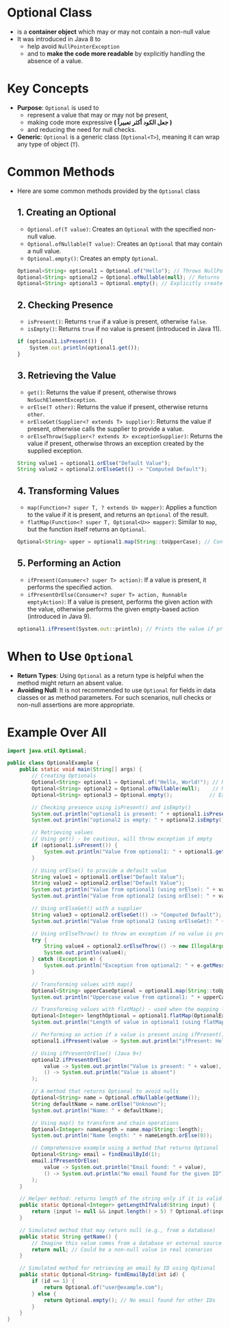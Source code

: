 # Optional Class

- is a **container object** which may or may not contain a non-null value
- It was introduced in Java 8 to
    - help avoid `NullPointerException`
    - and to **make the code more readable** by explicitly handling the absence of a value.

# Key Concepts

- **Purpose**: `Optional` is used to
    - represent a value that may or may not be present,
    - making code more expressive **( جعل الكود أكثر تعبيراً )**
    - and reducing the need for null checks.
- **Generic**: `Optional` is a generic class (`Optional<T>`), meaning it can wrap any type of object (`T`).

# Common Methods

- Here are some common methods provided by the `Optional` class
    
    ## 1. Creating an Optional
    
    - `Optional.of(T value)`: Creates an `Optional` with the specified non-null value.
    - `Optional.ofNullable(T value)`: Creates an `Optional` that may contain a null value.
    - `Optional.empty()`: Creates an empty `Optional`.
    
    ```jsx
    Optional<String> optional1 = Optional.of("Hello"); // Throws NullPointerException if null
    Optional<String> optional2 = Optional.ofNullable(null); // Returns an empty Optional
    Optional<String> optional3 = Optional.empty(); // Explicitly creates an empty Optional
    ```
    
    ## 2. Checking Presence
    
    - `isPresent()`: Returns `true` if a value is present, otherwise `false`.
    - `isEmpty()`: Returns `true` if no value is present (introduced in Java 11).
    
    ```jsx
    if (optional1.isPresent()) {
    	System.out.println(optional1.get());
    }
    ```
    
    ## 3. Retrieving the Value
    
    - `get()`: Returns the value if present, otherwise throws `NoSuchElementException`.
    - `orElse(T other)`: Returns the value if present, otherwise returns `other`.
    - `orElseGet(Supplier<? extends T> supplier)`: Returns the value if present, otherwise calls the supplier to provide a value.
    - `orElseThrow(Supplier<? extends X> exceptionSupplier)`: Returns the value if present, otherwise throws an exception created by the supplied exception.
    
    ```jsx
    String value1 = optional1.orElse("Default Value");
    String value2 = optional2.orElseGet(() -> "Computed Default");
    ```
    
    ## **4. Transforming Values**
    
    - `map(Function<? super T, ? extends U> mapper)`: Applies a function to the value if it is present, and returns an `Optional` of the result.
    - `flatMap(Function<? super T, Optional<U>> mapper)`: Similar to `map`, but the function itself returns an `Optional`.
    
    ```jsx
    Optional<String> upper = optional1.map(String::toUpperCase); // Converts value to upper case
    ```
    
    ## **5. Performing an Action**
    
    - `ifPresent(Consumer<? super T> action)`: If a value is present, it performs the specified action.
    - `ifPresentOrElse(Consumer<? super T> action, Runnable emptyAction)`: If a value is present, performs the given action with the value, otherwise performs the given empty-based action (introduced in Java 9).
    
    ```jsx
    optional1.ifPresent(System.out::println); // Prints the value if present
    ```
    

# When to Use `Optional`

- **Return Types**: Using `Optional` as a return type is helpful when the method might return an absent value.
- **Avoiding Null**: It is not recommended to use `Optional` for fields in data classes or as method parameters. For such scenarios, null checks or non-null assertions are more appropriate.

# Example Over All

```java
import java.util.Optional;

public class OptionalExample {
    public static void main(String[] args) {
        // Creating Optionals
        Optional<String> optional1 = Optional.of("Hello, World!"); // Non-null value
        Optional<String> optional2 = Optional.ofNullable(null);    // Nullable value, will be empty
        Optional<String> optional3 = Optional.empty();            // Explicitly empty Optional

        // Checking presence using isPresent() and isEmpty()
        System.out.println("optional1 is present: " + optional1.isPresent()); // true
        System.out.println("optional2 is empty: " + optional2.isEmpty());     // true

        // Retrieving values
        // Using get() - be cautious, will throw exception if empty
        if (optional1.isPresent()) {
            System.out.println("Value from optional1: " + optional1.get());
        }

        // Using orElse() to provide a default value
        String value1 = optional1.orElse("Default Value");
        String value2 = optional2.orElse("Default Value");
        System.out.println("Value from optional1 (using orElse): " + value1); // Prints actual value
        System.out.println("Value from optional2 (using orElse): " + value2); // Prints "Default Value"

        // Using orElseGet() with a supplier
        String value3 = optional2.orElseGet(() -> "Computed Default");
        System.out.println("Value from optional2 (using orElseGet): " + value3);

        // Using orElseThrow() to throw an exception if no value is present
        try {
            String value4 = optional2.orElseThrow(() -> new IllegalArgumentException("No value present"));
            System.out.println(value4);
        } catch (Exception e) {
            System.out.println("Exception from optional2: " + e.getMessage());
        }

        // Transforming values with map()
        Optional<String> upperCaseOptional = optional1.map(String::toUpperCase);
        System.out.println("Uppercase value from optional1: " + upperCaseOptional.orElse("No Value"));

        // Transforming values with flatMap() - used when the mapping function returns an Optional
        Optional<Integer> lengthOptional = optional1.flatMap(OptionalExample::getLengthIfValid);
        System.out.println("Length of value in optional1 (using flatMap): " + lengthOptional.orElse(0));

        // Performing an action if a value is present using ifPresent()
        optional1.ifPresent(value -> System.out.println("ifPresent: Hello, " + value));

        // Using ifPresentOrElse() (Java 9+)
        optional2.ifPresentOrElse(
            value -> System.out.println("Value is present: " + value),
            () -> System.out.println("Value is absent")
        );

        // A method that returns Optional to avoid nulls
        Optional<String> name = Optional.ofNullable(getName());
        String defaultName = name.orElse("Unknown");
        System.out.println("Name: " + defaultName);

        // Using map() to transform and chain operations
        Optional<Integer> nameLength = name.map(String::length);
        System.out.println("Name length: " + nameLength.orElse(0));

        // Comprehensive example using a method that returns Optional
        Optional<String> email = findEmailById(1);
        email.ifPresentOrElse(
            value -> System.out.println("Email found: " + value),
            () -> System.out.println("No email found for the given ID")
        );
    }

    // Helper method: returns length of the string only if it is valid
    public static Optional<Integer> getLengthIfValid(String input) {
        return (input != null && input.length() > 5) ? Optional.of(input.length()) : Optional.empty();
    }

    // Simulated method that may return null (e.g., from a database)
    public static String getName() {
        // Imagine this value comes from a database or external source
        return null; // Could be a non-null value in real scenarios
    }

    // Simulated method for retrieving an email by ID using Optional
    public static Optional<String> findEmailById(int id) {
        if (id == 1) {
            return Optional.of("user@example.com");
        } else {
            return Optional.empty(); // No email found for other IDs
        }
    }
}
```